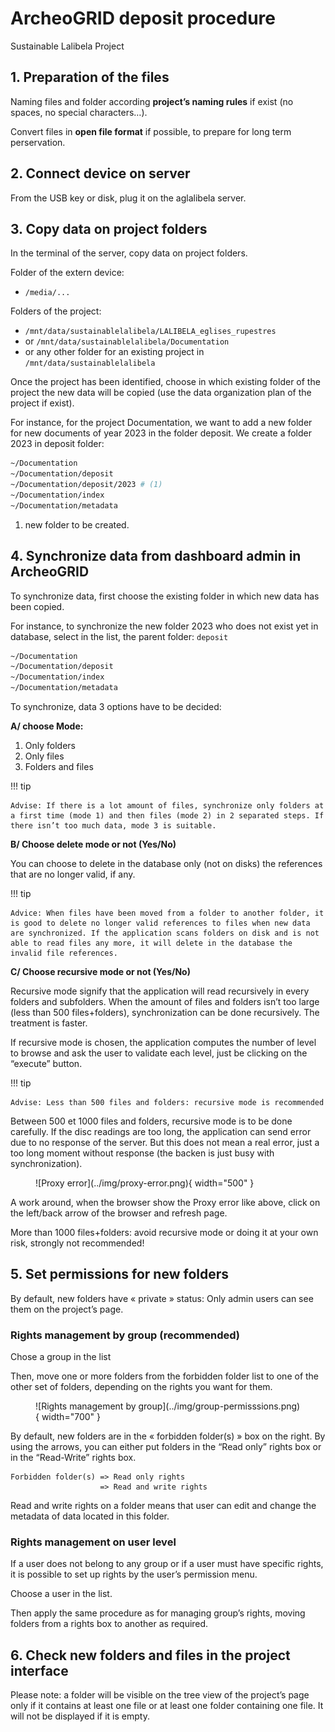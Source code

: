 ArcheoGRID deposit procedure
===

Sustainable Lalibela Project


## 1. Preparation of the files


Naming files and folder according **project’s naming rules** if exist (no spaces, no special characters…).

Convert files in **open file format** if possible, to prepare for long term perservation.


## 2. Connect device on server

From the USB key or disk, plug it on the aglalibela server.


## 3. Copy data on project folders

In the terminal of the server, copy data on project folders.


Folder of the extern device:

- `/media/...`

Folders of the project:

- `/mnt/data/sustainablelalibela/LALIBELA_eglises_rupestres`
- or `/mnt/data/sustainablelalibela/Documentation`
- or any other folder for an existing project in `/mnt/data/sustainablelalibela`

Once the project has been identified, choose in which existing folder of the project the new data will be copied (use the data organization plan of the project if exist).

For instance, for the project Documentation, we want to add a new folder for new documents of year 2023 in the folder deposit. We create a folder 2023 in deposit folder:


``` bash
~/Documentation
~/Documentation/deposit
~/Documentation/deposit/2023 # (1)
~/Documentation/index
~/Documentation/metadata
```

1.  new folder to be created.


## 4. Synchronize data from dashboard admin in ArcheoGRID

To synchronize data, first choose the existing folder in which new data has been copied.

For instance, to synchronize the new folder 2023 who does not exist yet in database, select in the list, the parent folder: `deposit`

``` bash hl_lines="2"
~/Documentation
~/Documentation/deposit
~/Documentation/index
~/Documentation/metadata
```

To synchronize, data 3 options have to be decided:

**A/ choose Mode:**

1. Only folders
2. Only files
3. Folders and files

!!! tip

	Advise: If there is a lot amount of files, synchronize only folders at a first time (mode 1) and then files (mode 2) in 2 separated steps. If there isn’t too much data, mode 3 is suitable.

**B/ Choose delete mode or not (Yes/No)**

You can choose to delete in the database only (not on disks) the references that are no longer valid, if any.

!!! tip

	Advice: When files have been moved from a folder to another folder, it is good to delete no longer valid references to files when new data are synchronized. If the application scans folders on disk and is not able to read files any more, it will delete in the database the invalid file references.

**C/ Choose recursive mode or not (Yes/No)**

Recursive mode signify that the application will read recursively in every folders and subfolders. When the amount of files and folders isn’t too large (less than 500 files+folders), synchronization can be done recursively. The treatment is faster.

If recursive mode is chosen, the application computes the number of level to browse and ask the user to validate each level, just be clicking on the “execute” button.

!!! tip
	
	Advise: Less than 500 files and folders: recursive mode is recommended

Between 500 et 1000 files and folders, recursive mode is to be done carefully. If the disc readings are too long, the application can send error due to no response of the server. But this does not mean a real error, just a too long moment without response (the backen is just busy with synchronization).

<figure markdown="span">
  ![Proxy error](../img/proxy-error.png){ width="500" }
</figure>

A work around, when the browser show the Proxy error like above, click on the left/back arrow of the browser and refresh page.

More than 1000 files+folders: avoid recursive mode or doing it at your own risk, strongly not recommended!


## 5. Set permissions for new folders

By default, new folders have « private » status: Only admin users can see them on the project’s page.


### Rights management by group (recommended)

Chose a group in the list

Then, move one or more folders from the forbidden folder list to one of the other set of folders, depending on the rights you want for them.

<figure markdown="span">
  ![Rights management by group](../img/group-permisssions.png){ width="700" }
</figure>

By default, new folders are in the « forbidden folder(s) » box on the right. By using the arrows, you can either put folders in the “Read only” rights box or in the “Read-Write” rights box.


```
Forbidden folder(s) => Read only rights
					=> Read and write rights
```

Read and write rights on a folder means that user can edit and change the metadata of data located in this folder.

### Rights management on user level

If a user does not belong to any group or if a user must have specific rights, it is possible to set up rights by the user’s permission menu.

Choose a user in the list.

Then apply the same procedure as for managing group’s rights, moving folders from a rights box to another as required.

## 6. Check new folders and files in the project interface

Please note: a folder will be visible on the tree view of the project’s page only if it contains at least one file or at least one folder containing one file. It will not be displayed if it is empty.
